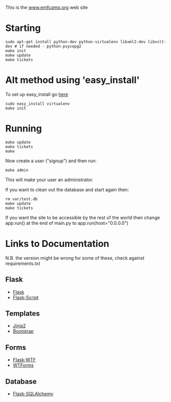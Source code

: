 This is the www.emfcamp.org web site

Starting
========
```
sudo apt-get install python-dev python-virtualenv libxml2-dev libxslt-dev # if needed - python-psycopg2
make init
make update
make tickets
```

Alt method using 'easy\_install'
=======
To set up easy\_install go [here](http://packages.python.org/distribute/easy_install.html#installing-easy-install "packages.python.org")
```
sudo easy_install virtualenv
make init
```

Running
=======
```
make update
make tickets
make
```

Now create a user ("signup") and then run:

```
make admin
```

This will make your user an administrator.

If you want to clean out the database and start again then:

```
rm var/test.db
make update
make tickets
```

If you want the site to be accessible by the rest of the world then change app.run() at the end of main.py to app.run(host="0.0.0.0")

Links to Documentation
======================

N.B. the version might be wrong for some of these, check against requirements.txt

## Flask

* [Flask](http://flask.pocoo.org/docs/)
* [Flask-Script](http://packages.python.org/Flask-Script/)

## Templates

* [Jinja2](http://jinja.pocoo.org/docs/)
* [Bootstrap](http://twitter.github.com/bootstrap/)

## Forms

* [Flask-WTF](http://packages.python.org/Flask-WTF/)
* [WTForms](http://wtforms.simplecodes.com/docs/1.0.1/)

## Database

* [Flask-SQLAlchemy](http://packages.python.org/Flask-SQLAlchemy/)

